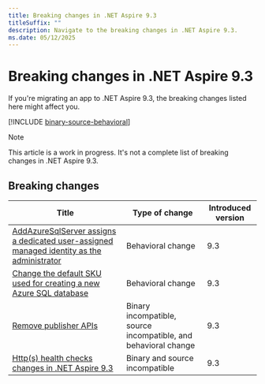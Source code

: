 ```yaml
---
title: Breaking changes in .NET Aspire 9.3
titleSuffix: ""
description: Navigate to the breaking changes in .NET Aspire 9.3.
ms.date: 05/12/2025
---
```


# Breaking changes in .NET Aspire 9.3

If you're migrating an app to .NET Aspire 9.3, the breaking changes listed here might affect you.

[!INCLUDE [binary-source-behavioral](../includes/binary-source-behavioral.md)]

> [!NOTE]
> This article is a work in progress. It's not a complete list of breaking changes in .NET Aspire 9.3.

## Breaking changes

| Title | Type of change | Introduced version |
|--|--|--|
| [AddAzureSqlServer assigns a dedicated user-assigned managed identity as the administrator](azure-sql-server-default-uami-admin.md) | Behavioral change | 9.3 |
| [Change the default SKU used for creating a new Azure SQL database](azure-sql-server-default-sku-changes.md) | Behavioral change | 9.3 |
| [Remove publisher APIs](remove-publisher-apis.md) | Binary incompatible, source incompatible, and behavioral change | 9.3 |
| [Http(s) health checks changes in .NET Aspire 9.3](with-health-checks-changes.md) | Binary and source incompatible | 9.3 |
